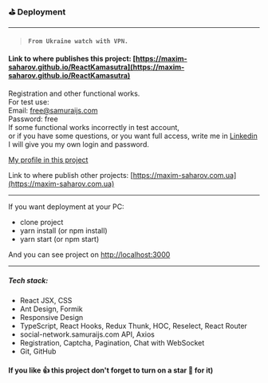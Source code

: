 
### ⛳️ Deployment

***

> #### `From Ukraine watch with VPN.`

#### Link to where publishes this project: [https://maxim-saharov.github.io/ReactKamasutra](https://maxim-saharov.github.io/ReactKamasutra)

Registration and other functional works.   
For test use:  
Email: free@samuraijs.com  
Password: free  
If some functional works incorrectly in test account,   
or if you have some questions, or you want full access, write me in [Linkedin](https://www.linkedin.com/in/maxim-saharov/)  
I will give you my own login and password.

[My profile in this project](https://maxim-saharov.github.io/ReactKamasutra/#/profile/23275) 


Link to where publish other projects: [https://maxim-saharov.com.ua](https://maxim-saharov.com.ua)

***

[//]: <> (
How To deploy React App on Shared Hosting - in package.json
"homepage": "https://maxim-saharov.github.io/ReactKamasutra",
npm run build  // yarn build
deploy
//
как что то добавить в маркдаун
https://habr.com/ru/post/649363/
тут просто что то пишем и потом копируем сердечки и т.д.
https://lingojam.com/FancyLetters
https://gist.github.com/rxaviers/7360908
https://dillinger.io/
)


If you want deployment at your PC:

* clone project
* yarn install (or npm install)
* yarn start (or npm start)

And you can see project on [http://localhost:3000](http://localhost:3000 )

***

##### Tech stack:

* React JSX, CSS
* Ant Design, Formik
* Responsive Design
* TypeScript, React Hooks, Redux Thunk, HOC, Reselect, React Router 
* social-network.samuraijs.com API, Axios
* Registration, Captcha, Pagination, Chat with WebSocket
* Git, GitHub

#### If you like 👍 this project don't forget to turn on a star 💛 for it)


